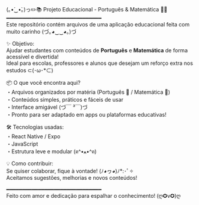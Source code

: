 (｡•́‿•̀｡)っ✏️📚 Projeto Educacional - Português & Matemática 📘➕  
━━━━━━━━━━━━━━━━━━━━━━━━━━━━━━  
Este repositório contém arquivos de uma aplicação educacional feita com muito carinho (づ｡◕‿‿◕｡)づ

✨ Objetivo:  
Ajudar estudantes com conteúdos de **Português** e **Matemática** de forma acessível e divertida!  
Ideal para escolas, professores e alunos que desejam um reforço extra nos estudos ⊂(･ω･*⊂)

📦 O que você encontra aqui?  
・Arquivos organizados por matéria (Português 📖 / Matemática 🔢)  
・Conteúdos simples, práticos e fáceis de usar  
・Interface amigável (づ￣ ³￣)づ  
・Pronto para ser adaptado em apps ou plataformas educativas!

🛠️ Tecnologias usadas:  
・React Native / Expo  
・JavaScript  
・Estrutura leve e modular (ฅ^•ﻌ•^ฅ)

💡 Como contribuir:  
Se quiser colaborar, fique à vontade! (ﾉ◕ヮ◕)ﾉ*:･ﾟ✧  
Aceitamos sugestões, melhorias e novos conteúdos!

━━━━━━━━━━━━━━━━━━━━━━━━━━━━━━  
Feito com amor e dedicação para espalhar o conhecimento! (ღ✪v✪)ღ  

                                        
